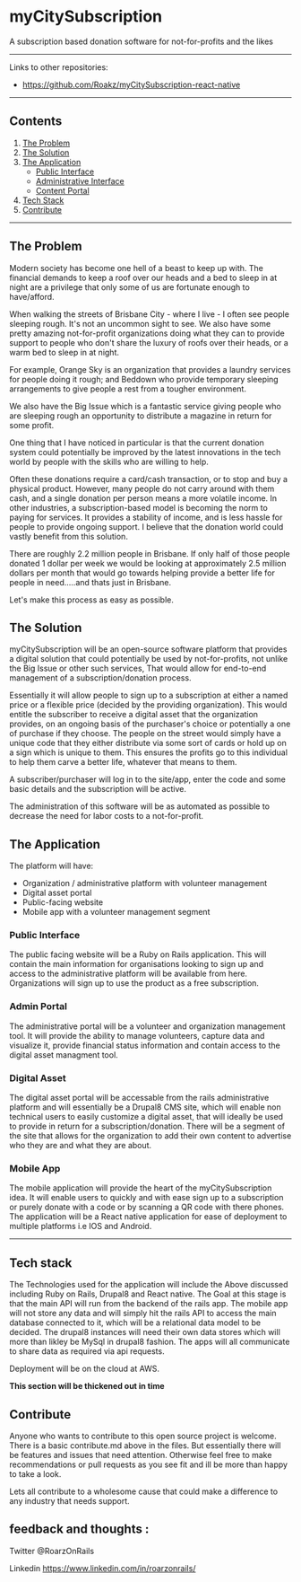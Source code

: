 # myCitySubscription

A subscription based donation software for not-for-profits and the likes

---

Links to other repositories:
- https://github.com/Roakz/myCitySubscription-react-native

---

## Contents
1. [The Problem](#the-Problem)
2. [The Solution](#the-Solution)
3. [The Application](#the-application)
    * [Public Interface](#public-interface)
    * [Administrative Interface](#admin-portal)
    * [Content Portal](#digital-asset)
4. [Tech Stack](#tech-stack)
5. [Contribute](#contribute)
  
---

## The Problem

Modern society has become one hell of a beast to keep up with. The financial demands to keep a roof over our heads and a bed to sleep in at night are a privilege that only some of us are fortunate enough to have/afford.

When walking the streets of Brisbane City - where I live - I often see people sleeping rough. It's not an uncommon sight to see. We also have some pretty amazing not-for-profit  organizations doing what they can to provide support to people who don't share the luxury of roofs over their heads, or a warm bed to sleep in at night.

For example, Orange Sky is an organization that provides a laundry services for people doing it rough; and Beddown who provide temporary sleeping arrangements to give people a rest from a tougher environment.

We also have the Big Issue which is a fantastic service giving people who are sleeping rough an opportunity to distribute a magazine in return for some profit.

One thing that I have noticed in particular is that the current donation system could potentially be improved by the latest innovations in the tech world by people with the skills who are willing to help.

Often these donations require a card/cash transaction, or to stop and buy a physical product. However, many people do not carry around with them cash, and a single donation per person means a more volatile income. In other industries, a subscription-based model is becoming the norm to paying for services. It provides a stability of income, and is less hassle for people to provide ongoing support. I believe that the donation world could vastly benefit from this solution.

There are roughly 2.2 million people in Brisbane. If only half of those people donated 1 dollar per week we would be looking at approximately 2.5 million dollars per month that would go towards helping provide a better life for people in need.....and thats just in Brisbane.

Let's make this process as easy as possible.

## The Solution

myCitySubscription will be an open-source software platform that provides a digital solution that could potentially be used by not-for-profits, not unlike the Big Issue or other such services, That would allow for end-to-end management of a subscription/donation process.

Essentially it will allow people to sign up to a subscription at either a named price or a flexible price (decided by the providing organization). This would entitle the subscriber to receive a digital asset that the organization provides, on an ongoing basis of the purchaser's choice or potentially a one of purchase if they choose. The people on the street would simply have a unique code that they either distribute via some sort of cards or hold up on a sign which is unique to them. This ensures the profits go to this individual to help them carve a better life, whatever that means to them.

A subscriber/purchaser will log in to the site/app, enter the code and some basic details and the subscription will be active.

The administration of this software will be as automated as possible to decrease the need for labor costs to a not-for-profit.

## The Application

The platform will have:

- Organization / administrative platform with volunteer management
- Digital asset portal
- Public-facing website
- Mobile app with a volunteer management segment


### Public Interface

The public facing website will be a Ruby on Rails application. This will contain the main information for organisations looking to sign up and access to the administrative platform will be available from here. Organizations will sign up to use the product as a free subscription.

### Admin Portal

The administrative portal will be a volunteer and organization management tool. It will provide the ability to manage volunteers, capture data and visualize it, provide financial status information and contain access to the digital asset managment tool. 

### Digital Asset

The digital asset portal will be accessable from the rails administrative platform and will essentially be a Drupal8 CMS site, which will enable non technical users to easily customize a digital asset, that will ideally be used to provide in return for a subscription/donation. There will be a segment of the site that allows for the organization to add their own content to advertise who they are and what they are about.

### Mobile App

The mobile application will provide the heart of the myCitySubscription idea. It will enable users to quickly and with ease sign up to a subscription or purely donate with a code or by scanning a QR code with there phones. The application will be a React native application for ease of deployment to multiple platforms i.e IOS and Android.

---

## Tech stack

The Technologies used for the application will include the Above discussed including Ruby on Rails, Drupal8 and React native. The Goal at this stage is that the main API will run from the backend of the rails app. The mobile app will not store any data and will simply hit the rails API to access the main database connected to it, which will be a relational data model to be decided. The drupal8 instances will need their own data stores which will more than likley be MySql in drupal8 fashion. The apps will all communicate to share data as required via api requests.

Deployment will be on the cloud at AWS.

**This section will be thickened out in time**

## Contribute

Anyone who wants to contribute to this open source project is welcome. There is a basic contribute.md above in the files. But essentially there will be features and issues that need attention. Otherwise feel free to make recommendations or pull requests as you see fit and ill be more than happy to take a look.

Lets all contribute to a wholesome cause that could make a difference to any industry that needs support.

## feedback and thoughts :

Twitter @RoarzOnRails

Linkedin https://www.linkedin.com/in/roarzonrails/
